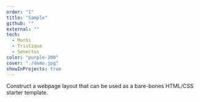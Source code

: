 ```yaml
---
order: "1"
title: "Sample"
github: ""
external: ""
tech:
  - Morbi
  - Tristique
  - Senectus
color: "purple-200"
cover: "./demo.jpg"
showInProjects: true
---
```


Construct a webpage layout that can be used as a bare-bones HTML/CSS starter template.
